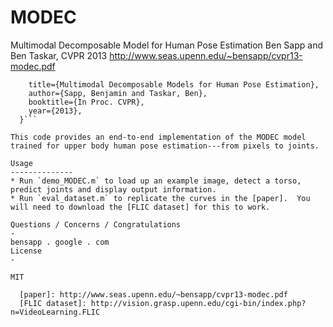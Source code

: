 MODEC
=========

Multimodal Decomposable Model for Human Pose Estimation
Ben Sapp and Ben Taskar, CVPR 2013 
http://www.seas.upenn.edu/~bensapp/cvpr13-modec.pdf

``` @inproceedings{modec13,
    title={Multimodal Decomposable Models for Human Pose Estimation},
    author={Sapp, Benjamin and Taskar, Ben},
    booktitle={In Proc. CVPR},
    year={2013},
  }```

This code provides an end-to-end implementation of the MODEC model trained for upper body human pose estimation---from pixels to joints.

Usage
--------------
* Run `demo_MODEC.m` to load up an example image, detect a torso, predict joints and display output information.
* Run `eval_dataset.m` to replicate the curves in the [paper].  You will need to download the [FLIC dataset] for this to work.

Questions / Concerns / Congratulations
-
bensapp . google . com
License
-

MIT

  [paper]: http://www.seas.upenn.edu/~bensapp/cvpr13-modec.pdf
  [FLIC dataset]: http://vision.grasp.upenn.edu/cgi-bin/index.php?n=VideoLearning.FLIC
